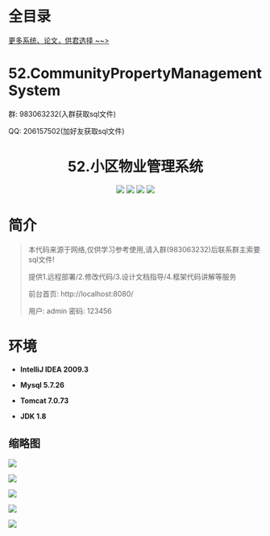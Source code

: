 # 全目录

[更多系统、论文，供君选择 ~~>](https://www.bitwise.net.cn)

# 52.CommunityPropertyManagementSystem

<p>群: 983063232(入群获取sql文件)</p>
<p>QQ: 206157502(加好友获取sql文件)</p>

<p><h1 align="center">52.小区物业管理系统</h1></p>


<p align="center">
	<img src="https://img.shields.io/badge/jdk-1.8-orange.svg"/>
    <img src="https://img.shields.io/badge/spring-5.x-lightgrey.svg"/>
    <img src="https://img.shields.io/badge/springmvc-3.x-blue.svg"/>
    <img src="https://img.shields.io/badge/mybatis-3.x-blue.svg"/>
</p>

# 简介

> 本代码来源于网络,仅供学习参考使用,请入群(983063232)后联系群主索要sql文件!
>
> 提供1.远程部署/2.修改代码/3.设计文档指导/4.框架代码讲解等服务
>
> 前台首页: http://localhost:8080/
>
> 用户: admin   密码: 123456


# 环境

- <b>IntelliJ IDEA 2009.3</b>

- <b>Mysql 5.7.26</b>

- <b>Tomcat 7.0.73</b>

- <b>JDK 1.8</b>


## 缩略图

![](https://bitwise.oss-cn-heyuan.aliyuncs.com/2024/9/10/812720dc-6ce6-46ea-abee-a5d01beb500b.png)

![](https://bitwise.oss-cn-heyuan.aliyuncs.com/2024/9/10/64acf7a0-2047-4fd4-8e40-b69eac09f8d6.png)

![](https://bitwise.oss-cn-heyuan.aliyuncs.com/2024/9/10/7c56bae9-4ea5-4791-b350-45a8b1c8274a.png)

![](https://bitwise.oss-cn-heyuan.aliyuncs.com/2024/9/10/232bb27a-8ca9-4eaf-8bb7-7957e7c5426e.png)

![](https://bitwise.oss-cn-heyuan.aliyuncs.com/2024/9/10/04fbdb4b-681d-4ab8-afc0-d904ab532d6a.png)



